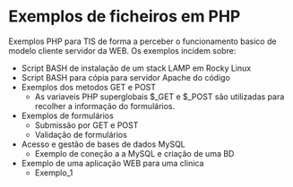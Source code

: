 # Exemplos de ficheiros em PHP
Exemplos PHP para TIS de forma a perceber o funcionamento basico de modelo cliente servidor da WEB.
Os exemplos incidem sobre:
- Script BASH de instalação de um stack LAMP em Rocky Linux
- Script BASH para cópia para servidor Apache do código 
- Exemplos dos metodos GET e POST
  - As variaveis PHP superglobais  $_GET e $_POST são utilizadas para recolher a informação do formulários.
- Exemplos de formulários
  - Submissão por GET e POST
  - Validação de formulários
- Acesso e gestão de bases de dados MySQL
  - Exemplo de coneção a a MySQL e criação de uma BD
- Exemplo de uma aplicação WEB para uma clinica
  - Exemplo_1
